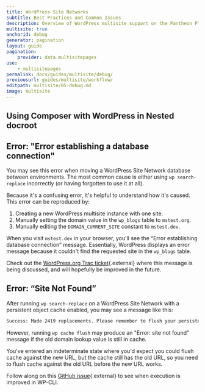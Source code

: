 ```yaml
---
title: WordPress Site Networks
subtitle: Best Practices and Common Issues
description: Overview of WordPress multisite support on the Pantheon Platform.
multisite: true
anchorid: debug
generator: pagination
layout: guide
pagination:
    provider: data.multisitepages
use:
    - multisitepages
permalink: docs/guides/multisite/debug/
previousurl: guides/multisite/workflow/
editpath: multisite/05-debug.md
image: multisite
---
```


## Using Composer with WordPress in Nested docroot


## Error: "Error establishing a database connection"

You may see this error when moving a WordPress Site Network database between environments. The most common cause is either using `wp search-replace` incorrectly (or having forgotten to use it at all).

Because it's a confusing error, it's helpful to understand how it's caused. This error can be reproduced by:


1. Creating a new WordPress multisite instance with one site.
2. Manually setting the domain value in the `wp_blogs` table to `mstest.org`.
3. Manually editing the `DOMAIN_CURRENT_SITE` constant to `mstest.dev`.

When you visit `mstest.dev` in your browser, you'll see the “Error establishing database connection” message. Essentially, WordPress displays an error message because it couldn't find the requested site in the `wp_blogs` table.

Check out the [WordPress.org Trac ticket](https://core.trac.wordpress.org/ticket/41424){.external} where this message is being discussed, and will hopefully be improved in the future.


## Error: “Site Not Found”

After running `wp search-replace` on a WordPress Site Network with a persistent object cache enabled, you may see a message like this:

```bash
Success: Made 2419 replacements. Please remember to flush your persistent object cache with `wp cache flush`.
```

However, running `wp cache flush` may produce an "Error: site not found" message if the old domain lookup value is still in cache.

You've entered an indeterminate state where you'd expect you could flush cache against the new URL, but the cache still has the old URL, so you need to flush cache against the old URL before the new URL works.

Follow along on this [GitHub issue](https://github.com/wp-cli/cache-command/issues/17){.external} to see when execution is improved in WP-CLI.
